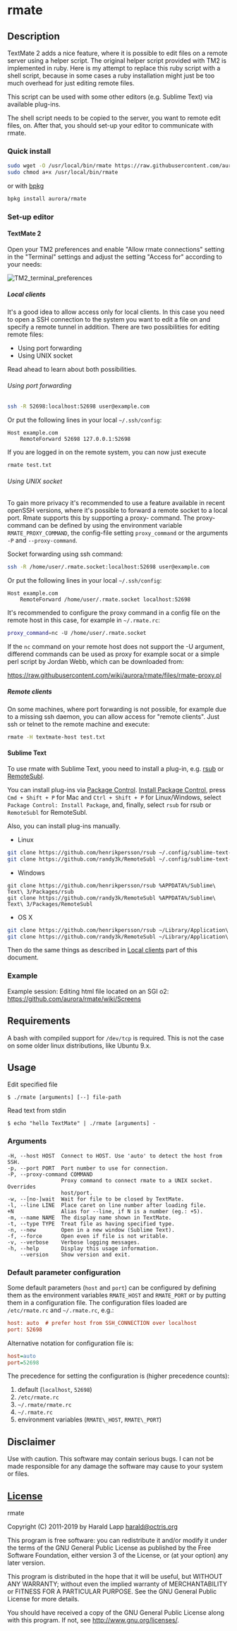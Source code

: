 # rmate

## Description

TextMate 2 adds a nice feature, where it is possible to edit files on a remote server
using a helper script. The original helper script provided with TM2 is implemented in
ruby. Here is my attempt to replace this ruby script with a shell script, because in
some cases a ruby installation might just be too much overhead for just editing remote
files.

This script can be used with some other editors (e.g. Sublime Text) via available plug-ins.

The shell script needs to be copied to the server, you want to remote edit files, on.
After that, you should set-up your editor to communicate with rmate.

### Quick install

```bash
sudo wget -O /usr/local/bin/rmate https://raw.githubusercontent.com/aurora/rmate/master/rmate
sudo chmod a+x /usr/local/bin/rmate
```

or with [bpkg](https://github.com/bpkg/bpkg)

```bash
bpkg install aurora/rmate
```

### Set-up editor

#### TextMate 2

Open your TM2 preferences and enable "Allow rmate connections" setting in
the "Terminal" settings and adjust the setting "Access for" according to your needs:

![TM2_terminal_preferences](https://macromates.com/wp-content/uploads/2011/12/terminal_preferences.png)

##### Local clients

It's a good idea to allow access only for local clients. In this case you need to open
a SSH connection to the system you want to edit a file on and specify a remote tunnel in
addition. There are two possibilities for editing remote files:

* Using port forwarding
* Using UNIX socket

Read ahead to learn about both possibilities.

###### Using port forwarding

```bash
ssh -R 52698:localhost:52698 user@example.com
```

Or put the following lines in your local `~/.ssh/config`:

```ssh-conf
Host example.com
    RemoteForward 52698 127.0.0.1:52698
```

If you are logged in on the remote system, you can now just execute

```bash
rmate test.txt
```

###### Using UNIX socket

To gain more privacy it's recommended to use a feature available in recent openSSH versions, where
it's possible to forward a remote socket to a local port. Rmate supports this by supporting a proxy-
command. The proxy-command can be defined by using the environment variable `RMATE_PROXY_COMMAND`,
the config-file setting `proxy_command` or the arguments `-P` and `--proxy-command`.

Socket forwarding using ssh command:

```bash
ssh -R /home/user/.rmate.socket:localhost:52698 user@example.com
```

Or put the following lines in your local `~/.ssh/config`:

```ssh-conf
Host example.com
    RemoteForward /home/user/.rmate.socket localhost:52698
```

It's recommended to configure the proxy command in a config file on the remote host in this case, for
example in `~/.rmate.rc`:

```bash
proxy_command=nc -U /home/user/.rmate.socket
```

If the `nc` command on your remote host does not support the -U argument, differend commands can be used
as proxy for example socat or a simple perl script by Jordan Webb, which can be downloaded from:

https://raw.githubusercontent.com/wiki/aurora/rmate/files/rmate-proxy.pl

##### Remote clients

On some machines, where port forwarding is not possible, for example due to a missing ssh
daemon, you can allow access for "remote clients". Just ssh or telnet to the remote machine
and execute:

```bash
rmate -H textmate-host test.txt
```

#### Sublime Text

To use rmate with Sublime Text, yoou need to install a plug-in, e.g.
[rsub](https://github.com/henrikpersson/rsub)
or [RemoteSubl](https://github.com/randy3k/RemoteSubl).

You can install plug-ins via [Package Control](https://packagecontrol.io/).
[Install Package Control](https://packagecontrol.io/installation),
press `Cmd + Shift + P` for Mac and `Ctrl + Shift + P` for Linux/Windows,
select `Package Control: Install Package`,
and, finally, select `rsub` for rsub or `RemoteSubl` for RemoteSubl.

Also, you can install plug-ins manually.

* Linux
```bash
git clone https://github.com/henrikpersson/rsub ~/.config/sublime-text-3/Packages/rsub
git clone https://github.com/randy3k/RemoteSubl ~/.config/sublime-text-3/Packages/RemoteSubl
```

* Windows
```batch
git clone https://github.com/henrikpersson/rsub %APPDATA%/Sublime\ Text\ 3/Packages/rsub
git clone https://github.com/randy3k/RemoteSubl %APPDATA%/Sublime\ Text\ 3/Packages/RemoteSubl
```

* OS X
```bash
git clone https://github.com/henrikpersson/rsub ~/Library/Application\ Support/Sublime\ Text\ 3/Packages/rsub
git clone https://github.com/randy3k/RemoteSubl ~/Library/Application\ Support/Sublime\ Text\ 3/Packages/RemoteSubl
```

Then do the same things as described in [Local clients](#local-clients) part of this document.

### Example

Example session: Editing html file located on an SGI o2: <https://github.com/aurora/rmate/wiki/Screens>

## Requirements

A bash with compiled support for `/dev/tcp` is required. This is not the case on some
older linux distributions, like Ubuntu 9.x.

## Usage

Edit specified file

```console
$ ./rmate [arguments] [--] file-path
```

Read text from stdin

```console
$ echo "hello TextMate" | ./rmate [arguments] -
```

### Arguments

    -H, --host HOST  Connect to HOST. Use 'auto' to detect the host from SSH.
    -p, --port PORT  Port number to use for connection.
    -P, --proxy-command COMMAND
                     Proxy command to connect rmate to a UNIX socket. Overrides
                     host/port.
    -w, --[no-]wait  Wait for file to be closed by TextMate.
    -l, --line LINE  Place caret on line number after loading file.
    +N               Alias for --line, if N is a number (eg.: +5).
    -m, --name NAME  The display name shown in TextMate.
    -t, --type TYPE  Treat file as having specified type.
    -n, --new        Open in a new window (Sublime Text).
    -f, --force      Open even if file is not writable.
    -v, --verbose    Verbose logging messages.
    -h, --help       Display this usage information.
        --version    Show version and exit.


### Default parameter configuration

Some default parameters (`host` and `port`) can be configured by defining them
as the environment variables `RMATE_HOST` and `RMATE_PORT` or by putting them
in a configuration file. The configuration files loaded are `/etc/rmate.rc`
and `~/.rmate.rc`, e.g.:

```ini
host: auto  # prefer host from SSH_CONNECTION over localhost
port: 52698
```

Alternative notation for configuration file is:

```ini
host=auto
port=52698
```

The precedence for setting the configuration is (higher precedence counts):

1. default (`localhost`, `52698`)
2. `/etc/rmate.rc`
3. `~/.rmate/rmate.rc`
4. `~/.rmate.rc`
5. environment variables (`RMATE\_HOST`, `RMATE\_PORT`)

## Disclaimer

Use with caution. This software may contain serious bugs. I can not be made responsible for
any damage the software may cause to your system or files.

## [License](COPYING.txt)

rmate

Copyright (C) 2011-2019 by Harald Lapp <harald@octris.org>

This program is free software: you can redistribute it and/or modify it under the terms of the GNU General Public License as published by the Free Software Foundation, either version 3 of the License, or (at your option) any later version.

This program is distributed in the hope that it will be useful, but WITHOUT ANY WARRANTY; without even the implied warranty of MERCHANTABILITY or FITNESS FOR A PARTICULAR PURPOSE. See the GNU General Public License for more details.

You should have received a copy of the GNU General Public License along with this program. If not, see <http://www.gnu.org/licenses/>.
